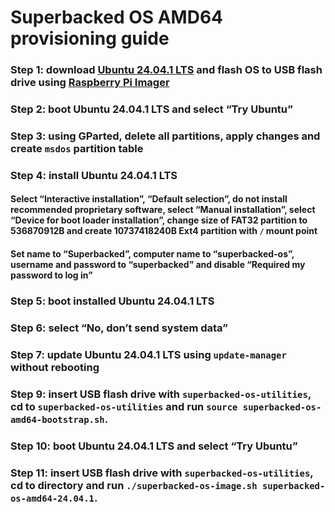 # Superbacked OS AMD64 provisioning guide

### Step 1: download [Ubuntu 24.04.1 LTS](https://ubuntu.com/download/desktop) and flash OS to USB flash drive using [Raspberry Pi Imager](https://www.raspberrypi.com/software/)

### Step 2: boot Ubuntu 24.04.1 LTS and select “Try Ubuntu”

### Step 3: using GParted, delete all partitions, apply changes and create `msdos` partition table

### Step 4: install Ubuntu 24.04.1 LTS

#### Select “Interactive installation”, “Default selection”, do not install recommended proprietary software, select “Manual installation”, select “Device for boot loader installation”, change size of FAT32 partition to 536870912B and create 10737418240B Ext4 partition with `/` mount point

#### Set name to “Superbacked”, computer name to “superbacked-os”, username and password to “superbacked” and disable “Required my password to log in”

### Step 5: boot installed Ubuntu 24.04.1 LTS

### Step 6: select “No, don’t send system data”

### Step 7: update Ubuntu 24.04.1 LTS using `update-manager` without rebooting

### Step 9: insert USB flash drive with `superbacked-os-utilities`, cd to `superbacked-os-utilities` and run `source superbacked-os-amd64-bootstrap.sh`.

### Step 10: boot Ubuntu 24.04.1 LTS and select “Try Ubuntu”

### Step 11: insert USB flash drive with `superbacked-os-utilities`, cd to directory and run `./superbacked-os-image.sh superbacked-os-amd64-24.04.1`.
